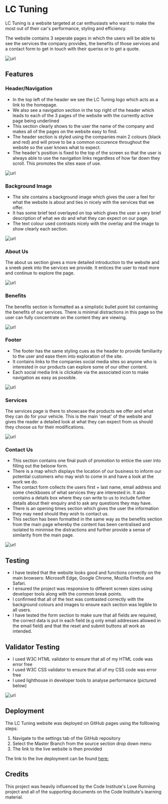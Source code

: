 # LC Tuning

LC Tuning is a website targeted at car enthusiasts who want to make the most out of their car's performance, styling and efficiency.

The website contains 3 seperate pages in which the users will be able to see the services the company provides, the benefits of those services and a contact form to get in touch with their queriss or to get a quote.

![url](assets/images/responsive.jpeg)

## Features

### Header/Navigation

- In the top left of the header we see the LC Tuning logo which acts as a link to the homepage.
- We also see a navigation section in the top right of the header which leads to each of the 3 pages of the website with the currently active page being underlined
- This section clearly shows to the user the name of the company and makes all of the pages on the website easy to find.
- The header section is styled using the companies main 2 colours (black and red) and will prove to be a common occurence throughout the website so the user knows what to expect.
- The header's position is fixed to the top of the screen so that the user is always able to use the navigation links regardless of how far down they scroll. This promotes the sites ease of use.

![url](assets/images/header.jpeg)

### Background Image

- The site contains a background image which gives the user a feel for what the website is about and ties in nicely with the services that we offer.
- It has some brief text overlayed on top which gives the user a very brief description of what we do and what they can expect on our page.
- The text colour used contrasts nicely with the overlay and the image to show clearly each section.

![url](assets/images/background_image.jpeg)

### About Us

The about us section gives a more detailed introduction to the website and a sneek peek into the services we provide. It entices the user to read more and continue to explore the
page.

![url](assets/images/about_us.jpeg)

### Benefits

The benefits section is formatted as a simplistic bullet point list containing the benefits of our services. There is minimal distractions in this page so the user can fully concentrate on the content they are viewing.

![url](assets/images/benefits.jpeg)

### Footer
- The footer has the same styling cues as the header to provide familiarity to the user and ease them into exploration of the site.
- It contains links to the companies social media sites so anyone who is interested in our products can explore some of our other content.
- Each social media link is clickable via the associated icon to make navigation as easy as possible.

![url](assets/images/footer.jpeg)

### Services

The services page is there to showcase the products we offer and what they can do for your vehicle. This is the main 'meat' of the website and gives the reader a detailed look at what they can expect from us should they choose us for their modifications.

![url](assets/images/Services.jpeg)

### Contact Us

- This section contains one final push of promotion to entice the user into filling out the beloow form.
- There is a map which displays the location of our business to inform our potential customers who may wish to come in and have a look at the work we do.
- The contact form collects the users first + last name, email address and some checkboxes of what services they are interested in. It also contains a details box where they can write to us to include further details about their enquiry and to ask any questions they may have.
- There is an opening times section which gives the user the information they may need should they wish to contact us.
- This section has been formatted in the same way as the benefits section from the main page whereby the content has been centralised and isolated to minimise the distractions and further provide a sense of similarity from the main page.

![url](assets/images/Contact.jpeg)

## Testing

- I have tested that the website looks good and functions correctly on the main browsers: Microsoft Edge, Google Chrome, Mozilla Firefox and Safari.
- I ensured the project was responsive to different screen sizes using developer tools along with the common break points.
- I confirmed that all of the text was contrasted correctly with the background colours and images to ensure each section was legible to all users.
- I have tested the form section to make sure that all fields are required, the correct data is put in each field (e.g only email addresses allowed in the email field) and that the reset and submit buttons all work as intended.

## Validator Testing

- I used W3C HTML validator to ensure that all of my HTML code was error free
- I used W3C CSS validator to ensure that all of my CSS code was error free
- I used lighthouse in developer tools to analyse performance (pictured below)

![url](assets/images/Lighthouse.JPG)

## Deployment

The LC Tuning website was deployed on GitHub pages using the folllowing steps:

1. Navigate to the settings tab of the GitHub repository
2. Select the Master Branch from the source section drop down menu
3. The link to the live website is then provided

The link to the live deployment can be found [here:](https://liam-clark-99.github.io/lc-tuning/index.html)

## Credits

This project was heavily influenced by the Code Institute's Love Running project and all of the supporting documents on the Code Institute's learning material.